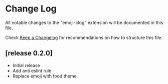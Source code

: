 # Change Log

All notable changes to the "emoji-clog" extension will be documented in this file.

Check [Keep a Changelog](http://keepachangelog.com/) for recommendations on how to structure this file.

## [release 0.2.0]

- Initial release
- Add anti eslint rule
- Replace emoji with food theme
